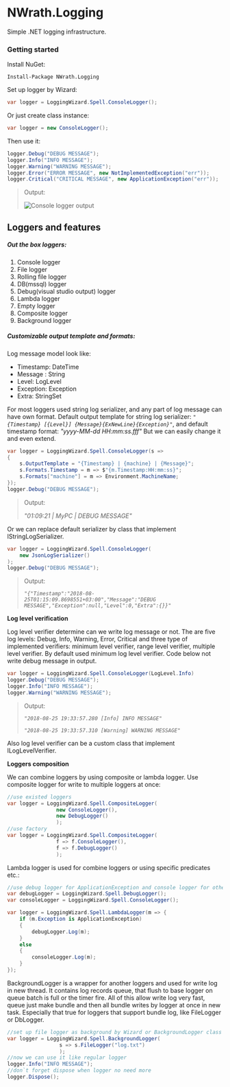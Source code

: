 # NWrath.Logging
Simple .NET logging infrastructure.

### Getting started
Install NuGet:
```
Install-Package NWrath.Logging
```
Set up logger by Wizard:
```csharp
var logger = LoggingWizard.Spell.ConsoleLogger();
```
Or just create class instance:
```csharp
var logger = new ConsoleLogger();
```
Then use it:
```csharp
logger.Debug("DEBUG MESSAGE");
logger.Info("INFO MESSAGE");
logger.Warning("WARNING MESSAGE");
logger.Error("ERROR MESSAGE", new NotImplementedException("err"));
logger.Critical("CRITICAL MESSAGE", new ApplicationException("err"));
```
>Output:
>
>![Console logger output](https://res.cloudinary.com/di745chv1/image/upload/v1535222860/ConsoleLoggerOutput1.png)

## Loggers and features
##### Out the box loggers:
1. Console logger
2. File logger
3. Rolling file logger
4. DB(mssql) logger
5. Debug(visual studio output) logger
6. Lambda logger
7. Empty logger
8. Composite logger
9. Background logger

##### Customizable output template and formats:
Log message model look like:
* Timestamp: DateTime
* Message : String
* Level: LogLevel   
* Exception: Exception
* Extra: StringSet

For most loggers used string log serializer, and any part of log message can have own format.
Default output template for string log serializer: *`"{Timestamp} [{Level}] {Message}{ExNewLine}{Exception}"`*, 
and default timestamp format: *"yyyy-MM-dd HH:mm:ss.fff"*
But we can easily change it and even extend.
```csharp
var logger = LoggingWizard.Spell.ConsoleLogger(s =>
{
    s.OutputTemplate = "{Timestamp} | {machine} | {Message}";
    s.Formats.Timestamp = m => $"{m.Timestamp:HH:mm:ss}";
    s.Formats["machine"] = m => Environment.MachineName;
});
logger.Debug("DEBUG MESSAGE");
```
>Output: 
>
>*"01:09:21 | MyPC | DEBUG MESSAGE"*

Or we can replace default serializer by class that implement IStringLogSerializer.
```csharp
var logger = LoggingWizard.Spell.ConsoleLogger(
    new JsonLogSerializer()
);
logger.Debug("DEBUG MESSAGE");
```
>Output: 
>
>*`"{"Timestamp":"2018-08-25T01:15:09.8698551+03:00","Message":"DEBUG MESSAGE","Exception":null,"Level":0,"Extra":{}}"`*

**Log level verification** 

Log level verifier determine can we write log message or not.
The are five log levels: Debug, Info, Warning, Error, Critical and three type of implemented verifiers: minimum level verifier, range level verifier, multiple level verifier.
By default used minimum log level verifier. Code below not write debug message in output.
```csharp
var logger = LoggingWizard.Spell.ConsoleLogger(LogLevel.Info)
logger.Debug("DEBUG MESSAGE");
logger.Info("INFO MESSAGE");
logger.Warning("WARNING MESSAGE");
```
>Output: 
>
>*`"2018-08-25 19:33:57.280 [Info] INFO MESSAGE"`*
>
>*`"2018-08-25 19:33:57.310 [Warning] WARNING MESSAGE"`*

Also log level verifier can be a custom class that implement ILogLevelVerifier.

**Loggers composition**

We can combine loggers by using composite or lambda logger.
Use composite logger for write to multiple loggers at once:
```csharp
//use existed loggers
var logger = LoggingWizard.Spell.CompositeLogger(
                new ConsoleLogger(),
                new DebugLogger()
                );
//use factory
var logger = LoggingWizard.Spell.CompositeLogger(
                f => f.ConsoleLogger(),
                f => f.DebugLogger()
                );
```
Lambda logger is used for combine loggers or using specific predicates etc.:
```csharp
//use debug logger for ApplicationException and console logger for other messages
var debugLogger = LoggingWizard.Spell.DebugLogger();
var consoleLogger = LoggingWizard.Spell.ConsoleLogger();

var logger = LoggingWizard.Spell.LambdaLogger(m => {
    if (m.Exception is ApplicationException)
    {
        debugLogger.Log(m);
    }
    else
    {
        consoleLogger.Log(m);
    }
});
```
BackgroundLogger is a wrapper for another loggers and used for write log in new thread. It contains log records queue, that flush to base logger on queue batch is full or the timer fire. All of this allow write log very fast, queue just make bundle and then all bundle writes by logger at once in new task. Especially that true for loggers that support bundle log, like FileLogger or DbLogger.
```csharp
//set up file logger as background by Wizard or BackgroundLogger class name
var logger = LoggingWizard.Spell.BackgroundLogger(
                 s => s.FileLogger("log.txt")
                 );
//now we can use it like regular logger
logger.Info("INFO MESSAGE");
//don`t forget dispose when logger no need more
logger.Dispose();
```
